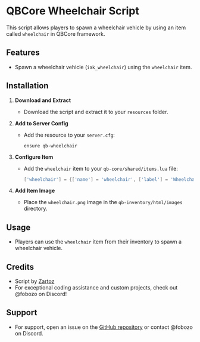 # QBCore Wheelchair Script

This script allows players to spawn a wheelchair vehicle by using an item called `wheelchair` in QBCore framework.

## Features

- Spawn a wheelchair vehicle (`iak_wheelchair`) using the `wheelchair` item.

## Installation

1. **Download and Extract**
   - Download the script and extract it to your `resources` folder.

2. **Add to Server Config**
   - Add the resource to your `server.cfg`:
     ```plaintext
     ensure qb-wheelchair
     ```

3. **Configure Item**
   - Add the `wheelchair` item to your `qb-core/shared/items.lua` file:
     ```lua
     ['wheelchair'] = {['name'] = 'wheelchair', ['label'] = 'Wheelchair', ['weight'] = 5000, ['type'] = 'item', ['image'] = 'wheelchair.png', ['unique'] = false, ['useable'] = true, ['shouldClose'] = true, ['combinable'] = nil, ['description'] = 'A portable wheelchair to help you move around.'},
     ```

4. **Add Item Image**
   - Place the `wheelchair.png` image in the `qb-inventory/html/images` directory.

## Usage

- Players can use the `wheelchair` item from their inventory to spawn a wheelchair vehicle.

## Credits

- Script by [Zartoz](https://github.com/YourName)
- For exceptional coding assistance and custom projects, check out @fobozo on Discord!

## Support

- For support, open an issue on the [GitHub repository](https://github.com/Zartoz/qb-wheelchair) or contact @fobozo on Discord.
